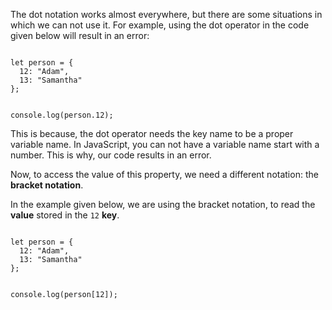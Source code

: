 The dot notation works almost everywhere,
but there are some situations
in which we can not use it.
For example, using the dot operator
in the code given below
will result in an error:

<Editor lang="javascript">
<code>
let person = {
  12: "Adam",
  13: "Samantha"
};

console.log(person.12);
</code>
</Editor>

This is because,
the dot operator needs the key name
to be a proper variable name.
In JavaScript,
you can not have a variable name
start with a number.
This is why,
our code results in an error.

Now, to access the value of this property,
we need a different notation:
the **bracket notation**.

In the example given below,
we are using the bracket notation,
to read the **value** stored in the `12` **key**.

<Editor lang="javascript">
<code>
let person = {
  12: "Adam",
  13: "Samantha"
};

console.log(person[12]);
</code>
</Editor>